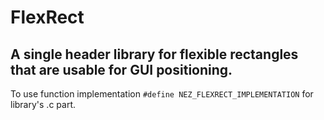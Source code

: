 # FlexRect
## A single header library for flexible rectangles that are usable for GUI positioning.

To use function implementation `#define NEZ_FLEXRECT_IMPLEMENTATION` for library's .c part.
